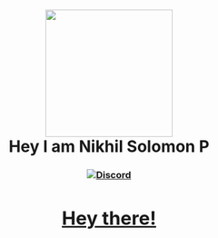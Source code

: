 
<h1 align="center">
  <img src="https://raw.githubusercontent.com/create-go-app/cli/master/.github/images/cgapp_logo%402x.png" width="224px"/><br/>
  Hey I am Nikhil Solomon P
</h1>

<h3
<p align="center">
  <a href="https://discord.gg/zb7nMZc5"><img alt="Discord" title="Discord" src="https://img.shields.io/badge/-Discord-7289DA?style=for-the-badge&logo=discord&logoColor=white"/>

  
  
</p>


# Hey there!


